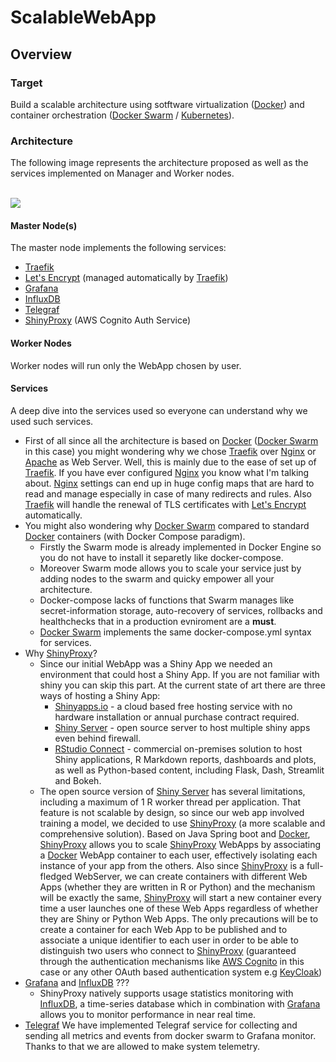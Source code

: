 # ScalableWebApp
## Overview
### Target
Build a scalable architecture using sotftware virtualization ([Docker]) and container orchestration ([Docker Swarm] / [Kubernetes]). 
### Architecture
The following image represents the architecture proposed as well as the services implemented on Manager and Worker nodes.

<br>
<img src=https://i.imgur.com/ZHUUYUZ.png>
<br>

#### Master Node(s)
The master node implements the following services:
- [Traefik]
- [Let's Encrypt] (managed automatically by [Traefik])
- [Grafana]
- [InfluxDB]
- [Telegraf]
- [ShinyProxy] (AWS Cognito Auth Service)
#### Worker Nodes
Worker nodes will run only the WebApp chosen by user.
#### Services
A deep dive into the services used so everyone can understand why we used such services. 
- First of all since all the architecture is based on [Docker] ([Docker Swarm] in this case) you might wondering why we chose [Traefik] over [Nginx] or [Apache] as Web Server. Well, this is mainly due to the ease of set up of [Traefik]. If you have ever configured [Nginx] you know what I'm talking about. [Nginx] settings can end up in huge config maps that are hard to read and manage especially in case of many redirects and rules. Also [Traefik] will handle the renewal of TLS certificates with [Let's Encrypt] automatically.
- You might also wondering why [Docker Swarm] compared to standard [Docker] containers (with Docker Compose paradigm). 
	- Firstly the Swarm mode is already implemented in Docker Engine so you do not have to install it separetly like docker-compose.
	- Moreover Swarm mode allows you to scale your service just by adding nodes to the swarm and quicky empower all your architecture.
	- Docker-compose lacks of functions that Swarm manages like secret-information storage, auto-recovery of services, rollbacks and healthchecks that in a production evniroment are a **must**.
	- [Docker Swarm] implements the same docker-compose.yml syntax for services.
- Why [ShinyProxy](https://www.shinyproxy.io/)?
	- Since our initial WebApp was a Shiny App we needed an environment that could host a Shiny App. If you are not familiar with shiny you can skip this part.  At the current state of art there are three ways of hosting a Shiny App:
		- [Shinyapps.io](http://www.shinyapps.io/) - a cloud based free hosting service with no hardware installation or annual purchase contract required.
		- [Shiny Server](https://www.rstudio.com/products/shiny/shiny-server/) - open source server to host multiple shiny apps even behind firewall.
		- [RStudio Connect](https://www.rstudio.com/products/connect/) - commercial on-premises solution to host Shiny applications, R Markdown reports, dashboards and plots, as well as Python-based content, including Flask, Dash, Streamlit and Bokeh. 
	- The open source version of [Shiny Server](https://www.rstudio.com/products/shiny/shiny-server/) has several limitations, including a maximum of 1 R worker thread per application. That feature is not scalable by design, so since our web app involved training a model, we decided to use [ShinyProxy](https://www.shinyproxy.io/) (a more scalable and comprehensive solution). Based on Java Spring boot and [Docker], [ShinyProxy] allows you to scale [ShinyProxy](https://www.shinyproxy.io/) WebApps by associating a [Docker] WebApp container to each user, effectively isolating each instance of your app from the others. Also since [ShinyProxy](https://www.shinyproxy.io/) is a full-fledged WebServer, we can create containers with different Web Apps (whether they are written in R or Python) and the mechanism will be exactly the same, [ShinyProxy](https://www.shinyproxy.io/) will start a new container every time a user launches one of these Web Apps regardless of whether they are Shiny or Python Web Apps. The only precautions will be to create a container for each Web App to be published and to associate a unique identifier to each user in order to be able to distinguish two users who connect to [ShinyProxy](https://www.shinyproxy.io/) (guaranteed through the authentication mechanisms like [AWS Cognito] in this case or any other OAuth based authentication system e.g [KeyCloak])
- [Grafana] and [InfluxDB] ???
	- ShinyProxy natively supports usage statistics monitoring with [InfluxDB], a time-series database which in combination with [Grafana] allows you to monitor performance in near real time.
- [Telegraf] We have implemented Telegraf service for collecting and sending all metrics and events from docker swarm to Grafana monitor. Thanks to that we are allowed to make system telemetry.



[ShinyProxy]: <https://www.shinyproxy.io/>
[ShinyServer]: <https://www.rstudio.com/products/shiny/shiny-server/>
[Docker]: <https://www.docker.com/>
[Docker Swarm]: <https://docs.docker.com/engine/swarm/>
[Kubernetes]: <https://kubernetes.io/>
[Traefik]: <https://traefik.io/>
[Let's Encrypt]: <https://letsencrypt.org/>
[Grafana]: <https://grafana.com/>
[InfluxDB]: <https://www.influxdata.com/>
[AWS Cognito]: <https://aws.amazon.com/cognito>
[KeyCloak]: <https://www.keycloak.org/>
[Telegraf]: <https://www.influxdata.com/time-series-platform/telegraf/>
[Nginx]: <https://www.nginx.com/>
[Apache]: <https://httpd.apache.org/>
